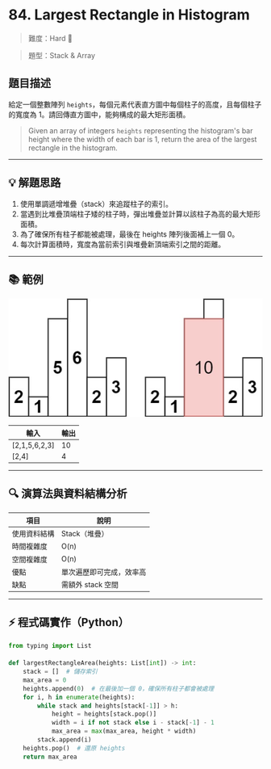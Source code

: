 # 84. Largest Rectangle in Histogram

> 難度：Hard 🔴

> 題型：Stack & Array

## 題目描述
給定一個整數陣列 `heights`，每個元素代表直方圖中每個柱子的高度，且每個柱子的寬度為 1。請回傳直方圖中，能夠構成的最大矩形面積。

> Given an array of integers `heights` representing the histogram's bar height where the width of each bar is 1, return the area of the largest rectangle in the histogram.

---

## 💡 解題思路
1. 使用單調遞增堆疊（stack）來追蹤柱子的索引。
2. 當遇到比堆疊頂端柱子矮的柱子時，彈出堆疊並計算以該柱子為高的最大矩形面積。
3. 為了確保所有柱子都能被處理，最後在 heights 陣列後面補上一個 0。
4. 每次計算面積時，寬度為當前索引與堆疊新頂端索引之間的距離。

---

## 📚 範例

![](./histogram.jpg)

| 輸入             | 輸出 |
|------------------|------|
| [2,1,5,6,2,3]    | 10   |
| [2,4]            | 4    |

---

## 🔍 演算法與資料結構分析

| 項目         | 說明                        |
|--------------|-----------------------------|
| 使用資料結構 | Stack（堆疊）               |
| 時間複雜度   | O(n)                        |
| 空間複雜度   | O(n)                        |
| 優點         | 單次遍歷即可完成，效率高     |
| 缺點         | 需額外 stack 空間            |

---

## ⚡ 程式碼實作（Python）

```python
from typing import List

def largestRectangleArea(heights: List[int]) -> int:
    stack = []  # 儲存索引
    max_area = 0
    heights.append(0)  # 在最後加一個 0，確保所有柱子都會被處理
    for i, h in enumerate(heights):
        while stack and heights[stack[-1]] > h:
            height = heights[stack.pop()]
            width = i if not stack else i - stack[-1] - 1
            max_area = max(max_area, height * width)
        stack.append(i)
    heights.pop()  # 還原 heights
    return max_area
```
